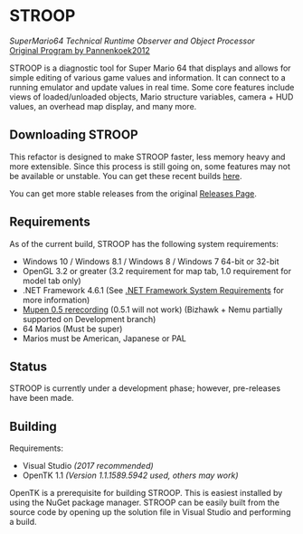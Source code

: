 # STROOP
*SuperMario64 Technical Runtime Observer and Object Processor*  
[Original Program by Pannenkoek2012](https://github.com/SM64-TAS-ABC/STROOP)

  STROOP is a diagnostic tool for Super Mario 64 that displays and allows for simple editing of various game values and information. It can connect to a running emulator and update values in real time. Some core features include views of loaded/unloaded objects, Mario structure variables, camera + HUD values, an overhead map display, and many more.
 
  
       
## Downloading STROOP

This refactor is designed to make STROOP faster, less memory heavy and more extensible. Since this process is still going on, some features may not be available or unstable. You can get these recent builds [here](https://github.com/chaosBrick/STROOP/releases).
  
You can get more stable releases from the original [Releases Page](https://github.com/SM64-TAS-ABC/STROOP/releases).  
  
## Requirements

  As of the current build, STROOP has the following system requirements:
  * Windows 10 / Windows 8.1 / Windows 8 / Windows 7 64-bit or 32-bit
  * OpenGL 3.2 or greater (3.2 requirement for map tab, 1.0 requirement for model tab only) 
  * .NET Framework 4.6.1 (See [.NET Framework System Requirements](https://msdn.microsoft.com/en-us/library/8z6watww(v=vs.110).aspx) for more information)
  * [Mupen 0.5 rerecording](http://adelikat.tasvideos.org/emulatordownloads/mupen64-rr/Mupen64%20v8%20installer.zip) (0.5.1 will not work) (Bizhawk + Nemu partially supported on Development branch)
  * 64 Marios (Must be super)
  * Marios must be American, Japanese or PAL
  
## Status 
 
  STROOP is currently under a development phase; however, pre-releases have been made.
 
## Building

Requirements:
  * Visual Studio *(2017 recommended)*
  * OpenTK 1.1 *(Version 1.1.1589.5942 used, others may work)*
  
OpenTK is a prerequisite for building STROOP. This is easiest installed by using the NuGet package manager. STROOP can be easily built from the source code by opening up the solution file in Visual Studio and performing a build. 
